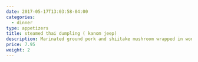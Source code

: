 ```yaml
---
date: 2017-05-17T13:03:58-04:00
categories:
  - dinner
type: appetizers
title: steamed thai dumpling ( kanom jeep)
description: Marinated ground pork and shiitake mushroom wrapped in wonton skin served with Asian soy dumpling sauce.
price: 7.95
weight: 2
---
```

